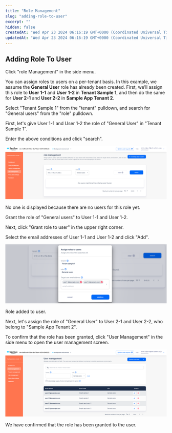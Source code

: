```yaml
---
title: "Role Management"
slug: "adding-role-to-user"
excerpt: ""
hidden: false
createdAt: "Wed Apr 23 2024 06:16:19 GMT+0000 (Coordinated Universal Time)"
updatedAt: "Wed Apr 23 2024 06:16:19 GMT+0000 (Coordinated Universal Time)"
---
```


## Adding Role To User

Click "role Management" in the side menu.

You can assign roles to users on a per-tenant basis. In this example, we assume the **General User** role has already been created. First, we’ll assign this role to **User 1-1** and **User 1-2** in **Tenant Sample 1**, and then do the same for **User 2-1** and **User 2-2** in **Sample App Tenant 2**.

Select "Tenant Sample 1" from the "tenant" pulldown, and search for "General users" from the "role" pulldown.

First, let's give User 1-1 and User 1-2 the role of "General User" in "Tenant Sample 1".

Enter the above conditions and click "search".

![01](/img/part-5/adding-role-to-user/adding-role-to-user-01.png)

No one is displayed because there are no users for this role yet.

Grant the role of "General users" to User 1-1 and User 1-2.

Next, click "Grant role to user" in the upper right corner.

Select the email addresses of User 1-1 and User 1-2 and click "Add".

![02](/img/part-5/adding-role-to-user/adding-role-to-user-02.png)

Role added to user.

Next, let's assign the role of "General User" to User 2-1 and User 2-2, who belong to "Sample App Tenant 2".

To confirm that the role has been granted, click "User Management" in the side menu to open the user management screen.

![03](/img/part-5/adding-role-to-user/adding-role-to-user-03.png)

We have confirmed that the role has been granted to the user.
